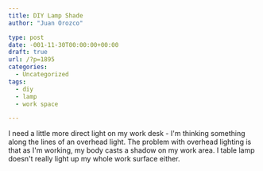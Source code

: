 ```yaml
---
title: DIY Lamp Shade
author: "Juan Orozco" 

type: post
date: -001-11-30T00:00:00+00:00
draft: true
url: /?p=1895
categories:
  - Uncategorized
tags:
  - diy
  - lamp
  - work space

---
```

I need a little more direct light on my work desk - I'm thinking something along the lines of an overhead light. The problem with overhead lighting is that as I'm working, my body casts a shadow on my work area. I table lamp doesn't really light up my whole work surface either.